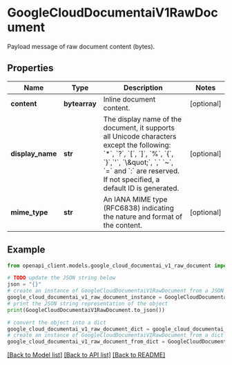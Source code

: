 # GoogleCloudDocumentaiV1RawDocument

Payload message of raw document content (bytes).

## Properties

Name | Type | Description | Notes
------------ | ------------- | ------------- | -------------
**content** | **bytearray** | Inline document content. | [optional] 
**display_name** | **str** | The display name of the document, it supports all Unicode characters except the following: &#x60;*&#x60;, &#x60;?&#x60;, &#x60;[&#x60;, &#x60;]&#x60;, &#x60;%&#x60;, &#x60;{&#x60;, &#x60;}&#x60;,&#x60;&#39;&#x60;, &#x60;\\\&quot;&#x60;, &#x60;,&#x60; &#x60;~&#x60;, &#x60;&#x3D;&#x60; and &#x60;:&#x60; are reserved. If not specified, a default ID is generated. | [optional] 
**mime_type** | **str** | An IANA MIME type (RFC6838) indicating the nature and format of the content. | [optional] 

## Example

```python
from openapi_client.models.google_cloud_documentai_v1_raw_document import GoogleCloudDocumentaiV1RawDocument

# TODO update the JSON string below
json = "{}"
# create an instance of GoogleCloudDocumentaiV1RawDocument from a JSON string
google_cloud_documentai_v1_raw_document_instance = GoogleCloudDocumentaiV1RawDocument.from_json(json)
# print the JSON string representation of the object
print(GoogleCloudDocumentaiV1RawDocument.to_json())

# convert the object into a dict
google_cloud_documentai_v1_raw_document_dict = google_cloud_documentai_v1_raw_document_instance.to_dict()
# create an instance of GoogleCloudDocumentaiV1RawDocument from a dict
google_cloud_documentai_v1_raw_document_from_dict = GoogleCloudDocumentaiV1RawDocument.from_dict(google_cloud_documentai_v1_raw_document_dict)
```
[[Back to Model list]](../README.md#documentation-for-models) [[Back to API list]](../README.md#documentation-for-api-endpoints) [[Back to README]](../README.md)


